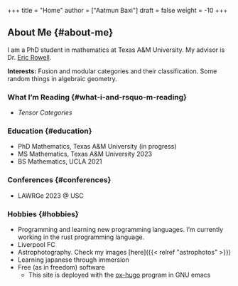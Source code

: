 +++
title = "Home"
author = ["Aatmun Baxi"]
draft = false
weight = -10
+++

## About Me {#about-me}

I am a PhD student in mathematics at Texas A&amp;M University. My advisor is Dr. [Eric Rowell](https://www.math.tamu.edu/~rowell/).

**Interests:** Fusion and modular categories and their classification. Some random things in algebraic geometry.


### What I&rsquo;m Reading {#what-i-and-rsquo-m-reading}

-   _Tensor Categories_


### Education {#education}

-   PhD Mathematics, Texas A&amp;M University (in progress)
-   MS Mathematics, Texas A&amp;M University 2023
-   BS Mathematics, UCLA 2021


### Conferences {#conferences}

-   LAWRGe 2023 @ USC


### Hobbies {#hobbies}

-   Programming and learning new programming languages. I&rsquo;m currently working in the rust programming language.
-   Liverpool FC
-   Astrophotography. Check my images [here]({{< relref "astrophotos" >}})
-   Learning japanese through immersion
-   Free (as in freedom) software
    -   This site is deployed with the [ox-hugo](https://github.com/kaushalmodi/ox-hugo) program in GNU emacs
